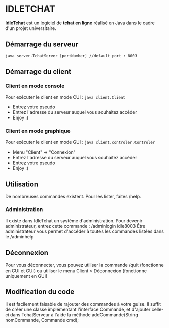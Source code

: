 # IDLETCHAT

**IdleTchat** est un logiciel de **tchat en ligne** réalisé en Java dans le cadre d'un projet universitaire.

## Démarrage du serveur
	java server.TchatServer [portNumber] //default port : 8003
	
## Démarrage du client

### Client en mode console
Pour exécuter le client en mode CUI : `java client.Client`
* Entrez votre pseudo
* Entrez l'adresse du serveur auquel vous souhaitez accéder
* Enjoy :)

### Client en mode graphique
Pour exécuter le client en mode GUI : `java client.controler.Controler`

* Menu "Client" -> "Connexion"
* Entrez l'adresse du serveur auquel vous souhaitez accéder
* Entrez votre pseudo
* Enjoy :)
	
	
## Utilisation
De nombreuses commandes existent. Pour les lister, faites /help.
	
		
### Administration
Il existe dans IdleTchat un système d'administration. Pour devenir administrateur, entrez cette commande : /adminlogin idle8003
Être administrateur vous permet d'accéder à toutes les commandes listées dans le /adminhelp
	

## Déconnexion
Pour vous déconnecter, vous pouvez utiliser la commande /quit (fonctionne en CUI et GUI) ou utiliser le menu Client > Déconnexion (fonctionne uniquement en GUI) 
	
	
	
	
## Modification du code
	
Il est facilement faisable de rajouter des commandes à votre guise. Il suffit de créer une classe implémentant l'interface Commande, et d'ajouter celle-ci dans 
TchatServeur à l'aide la méthode 
	addCommande(String nomCommande, Commande cmd);
	
	
